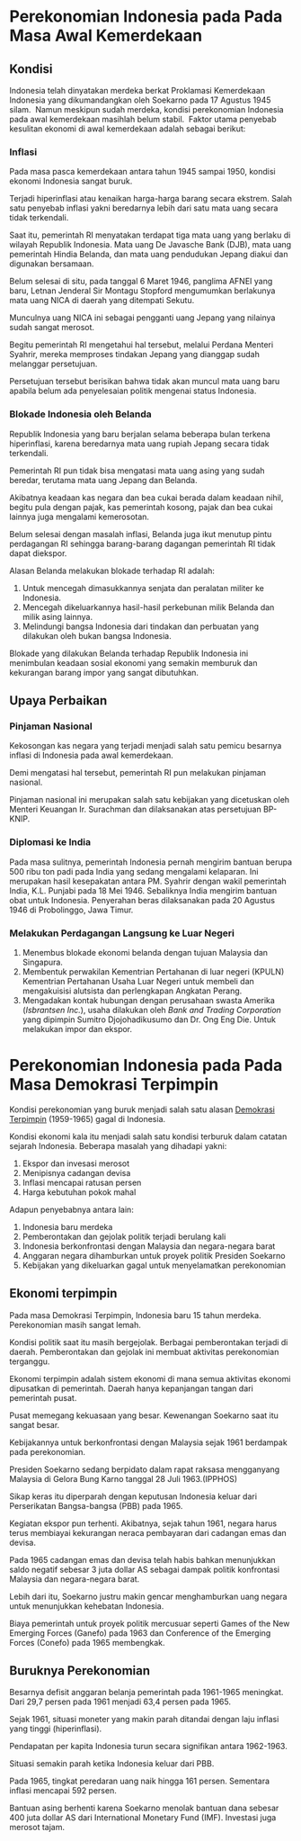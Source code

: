 # Perekonomian Indonesia pada Pada Masa Awal Kemerdekaan
## Kondisi
Indonesia telah dinyatakan merdeka berkat Proklamasi Kemerdekaan Indonesia yang dikumandangkan oleh Soekarno pada 17 Agustus 1945 silam.  Namun meskipun sudah merdeka, kondisi perekonomian Indonesia pada awal kemerdekaan masihlah belum stabil.  Faktor utama penyebab kesulitan ekonomi di awal kemerdekaan adalah sebagai berikut:
### Inflasi
Pada masa pasca kemerdekaan antara tahun 1945 sampai 1950, kondisi ekonomi Indonesia sangat buruk. 

Terjadi hiperinflasi atau kenaikan harga-harga barang secara ekstrem. Salah satu penyebab inflasi yakni beredarnya lebih dari satu mata uang secara tidak terkendali. 

Saat itu, pemerintah RI menyatakan terdapat tiga mata uang yang berlaku di wilayah Republik Indonesia. Mata uang De Javasche Bank (DJB), mata uang pemerintah Hindia Belanda, dan mata uang pendudukan Jepang diakui dan digunakan bersamaan.

Belum selesai di situ, pada tanggal 6 Maret 1946, panglima AFNEI yang baru, Letnan Jenderal Sir Montagu Stopford mengumumkan berlakunya mata uang NICA di daerah yang ditempati Sekutu. 

Munculnya uang NICA ini sebagai pengganti uang Jepang yang nilainya sudah sangat merosot. 

Begitu pemerintah RI mengetahui hal tersebut, melalui Perdana Menteri Syahrir, mereka memproses tindakan Jepang yang dianggap sudah melanggar persetujuan.

Persetujuan tersebut berisikan bahwa tidak akan muncul mata uang baru apabila belum ada penyelesaian politik mengenai status Indonesia.
### Blokade Indonesia oleh Belanda
Republik Indonesia yang baru berjalan selama beberapa bulan terkena hiperinflasi, karena beredarnya mata uang rupiah Jepang secara tidak terkendali. 

Pemerintah RI pun tidak bisa mengatasi mata uang asing yang sudah beredar, terutama mata uang Jepang dan Belanda. 

Akibatnya keadaan kas negara dan bea cukai berada dalam keadaan nihil, begitu pula dengan pajak, kas pemerintah kosong, pajak dan bea cukai lainnya juga mengalami kemerosotan.

Belum selesai dengan masalah inflasi, Belanda juga ikut menutup pintu perdagangan RI sehingga barang-barang dagangan pemerintah RI tidak dapat diekspor. 

Alasan Belanda melakukan blokade terhadap RI adalah:

1. Untuk mencegah dimasukkannya senjata dan peralatan militer ke Indonesia.
2. Mencegah dikeluarkannya hasil-hasil perkebunan milik Belanda dan milik asing lainnya. 
3. Melindungi bangsa Indonesia dari tindakan dan perbuatan yang dilakukan oleh bukan bangsa Indonesia. 

Blokade yang dilakukan Belanda terhadap Republik Indonesia ini menimbulan keadaan sosial ekonomi yang semakin memburuk dan kekurangan barang impor yang sangat dibutuhkan.

## Upaya Perbaikan
### Pinjaman Nasional
Kekosongan kas negara yang terjadi menjadi salah satu pemicu besarnya inflasi di Indonesia pada awal kemerdekaan. 

Demi mengatasi hal tersebut, pemerintah RI pun melakukan pinjaman nasional.

Pinjaman nasional ini merupakan salah satu kebijakan yang dicetuskan oleh Menteri Keuangan Ir. Surachman dan dilaksanakan atas persetujuan BP-KNIP.
### Diplomasi ke India
Pada masa sulitnya, pemerintah Indonesia pernah mengirim bantuan berupa 500 ribu ton padi pada India yang sedang mengalami kelaparan. Ini merupakan hasil kesepakatan antara PM. Syahrir dengan wakil pemerintah India, K.L. Punjabi pada 18 Mei 1946. Sebaliknya India mengirim bantuan obat untuk Indonesia. Penyerahan beras dilaksanakan pada 20 Agustus 1946 di Probolinggo, Jawa Timur.  

### Melakukan Perdagangan Langsung ke Luar Negeri
1. Menembus blokade ekonomi belanda dengan tujuan Malaysia dan Singapura.
2. Membentuk perwakilan Kementrian Pertahanan di luar negeri (KPULN) Kementrian Pertahanan Usaha Luar Negeri untuk membeli dan mengakuisisi alutsista dan perlengkapan Angkatan Perang.
3. Mengadakan kontak hubungan dengan perusahaan swasta Amerika (*Isbrantsen Inc.*), usaha dilakukan oleh *Bank and Trading Corporation* yang dipimpin Sumitro Djojohadikusumo dan Dr. Ong Eng Die. Untuk melakukan impor dan ekspor.
# Perekonomian Indonesia pada Pada Masa Demokrasi Terpimpin
Kondisi perekonomian yang buruk menjadi salah satu alasan [Demokrasi Terpimpin](https://www.kompas.com/tag/demokrasi-terpimpin) (1959-1965) gagal di Indonesia.

Kondisi ekonomi kala itu menjadi salah satu kondisi terburuk dalam catatan sejarah Indonesia. Beberapa masalah yang dihadapi yakni:

1. Ekspor dan invesasi merosot
2. Menipisnya cadangan devisa
3. Inflasi mencapai ratusan persen
4. Harga kebutuhan pokok mahal

Adapun penyebabnya antara lain:

1. Indonesia baru merdeka
2. Pemberontakan dan gejolak politik terjadi berulang kali
3. Indonesia berkonfrontasi dengan Malaysia dan negara-negara barat
4. Anggaran negara dihamburkan untuk proyek politik Presiden Soekarno
5. Kebijakan yang dikeluarkan gagal untuk menyelamatkan perekonomian

## Ekonomi terpimpin

Pada masa Demokrasi Terpimpin, Indonesia baru 15 tahun merdeka. Perekonomian masih sangat lemah.

Kondisi politik saat itu masih bergejolak. Berbagai pemberontakan terjadi di daerah. Pemberontakan dan gejolak ini membuat aktivitas perekonomian terganggu.

Ekonomi terpimpin adalah sistem ekonomi di mana semua aktivitas ekonomi dipusatkan di pemerintah. Daerah hanya kepanjangan tangan dari pemerintah pusat.

Pusat memegang kekuasaan yang besar. Kewenangan Soekarno saat itu sangat besar.

Kebijakannya untuk berkonfrontasi dengan Malaysia sejak 1961 berdampak pada perekonomian.

Presiden Soekarno sedang berpidato dalam rapat raksasa mengganyang Malaysia di Gelora Bung Karno tanggal 28 Juli 1963.(IPPHOS)

Sikap keras itu diperparah dengan keputusan Indonesia keluar dari Perserikatan Bangsa-bangsa (PBB) pada 1965.

Kegiatan ekspor pun terhenti. Akibatnya, sejak tahun 1961, negara harus terus membiayai kekurangan neraca pembayaran dari cadangan emas dan devisa.

Pada 1965 cadangan emas dan devisa telah habis bahkan menunjukkan saldo negatif sebesar 3 juta dollar AS sebagai dampak politik konfrontasi Malaysia dan negara-negara barat.

Lebih dari itu, Soekarno justru makin gencar menghamburkan uang negara untuk menunjukkan kehebatan Indonesia.

Biaya pemerintah untuk proyek politik mercusuar seperti Games of the New Emerging Forces (Ganefo) pada 1963 dan Conference of the Emerging Forces (Conefo) pada 1965 membengkak.

## Buruknya Perekonomian
Besarnya defisit anggaran belanja pemerintah pada 1961-1965 meningkat. Dari 29,7 persen pada 1961 menjadi 63,4 persen pada 1965.

Sejak 1961, situasi moneter yang makin parah ditandai dengan laju inflasi yang tinggi (hiperinflasi).

Pendapatan per kapita Indonesia turun secara signifikan antara 1962-1963.

Situasi semakin parah ketika Indonesia keluar dari PBB.

Pada 1965, tingkat peredaran uang naik hingga 161 persen. Sementara inflasi mencapai 592 persen.

Bantuan asing berhenti karena Soekarno menolak bantuan dana sebesar 400 juta dollar AS dari International Monetary Fund (IMF). Investasi juga merosot tajam.